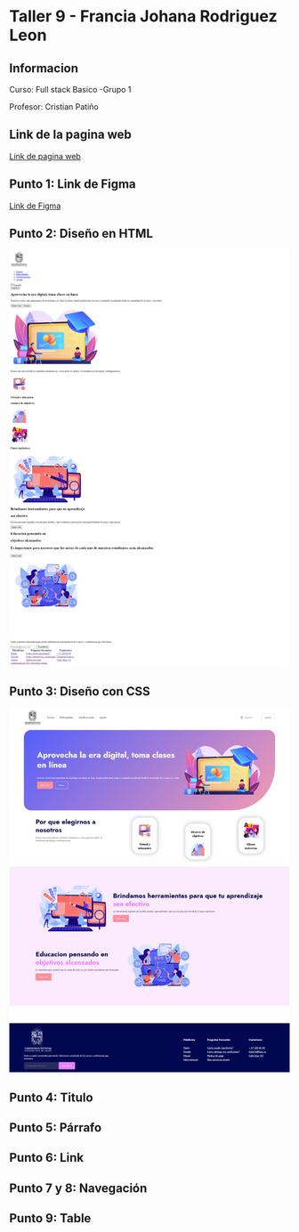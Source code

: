 <h1>Taller 9 - Francia Johana Rodriguez Leon </h1>
<h2> Informacion</h2>
<p>Curso: Full stack Basico -Grupo 1</p>
<p>Profesor: Cristian Patiño</p>

<h2>Link de la pagina web</h2>
 <a href="https://frajorole.github.io/taller-9-full-stack/">Link de pagina web</a>

<h2>Punto 1: Link de Figma</h2>
<a href="https://www.figma.com/file/UoD098VwARIwpQw6jxQMl7/FRANCIA-JOHANA-RODRIGUEZ-LEON?type=design&mode=design&t=sZZIqQWFatA0irTr-0">Link de Figma</a>

<h2>Punto 2: Diseño en HTML</h2>
<img src="/public/images/punto2.png" alt="punto2">

<h2>Punto 3: Diseño con CSS</h2>
<img src="/public/images/punto-3.png" alt="punto3">

<h2>Punto 4: Titulo</h2>

<h2>Punto 5: Párrafo</h2>

<h2>Punto 6: Link</h2>

<h2>Punto 7 y 8: Navegación</h2>

<h2>Punto 9: Table</h2>